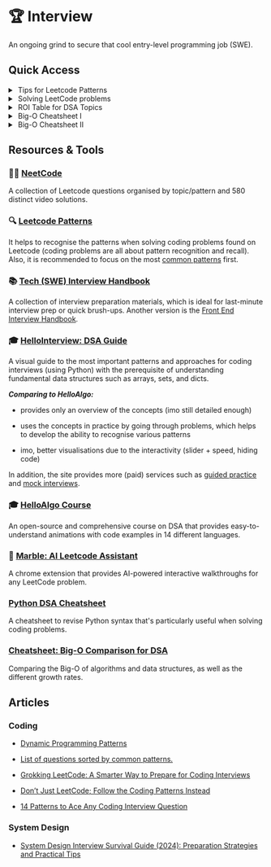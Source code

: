 # 🏆 Interview

An ongoing grind to secure that cool entry-level programming job (SWE).

## Quick Access

<details>
<summary>&nbsp;Tips for Leetcode Patterns</summary>
<br />

&nbsp;&nbsp;&nbsp;**_IF INPUT ARRAY IS SORTED THEN_**

- &nbsp;Binary search
- &nbsp;Two pointers

&nbsp;&nbsp;&nbsp;**_IF ASKED FOR ALL PERMUTATIONS/SUBSETS THEN_**

- &nbsp;Backtracking

&nbsp;&nbsp;&nbsp;**_IF GIVEN A TREE THEN_**

- &nbsp;DFS
- &nbsp;BFS

&nbsp;&nbsp;&nbsp;**_IF GIVEN A GRAPH THEN_**

- &nbsp;DFS
- &nbsp;BFS

&nbsp;&nbsp;&nbsp;**_IF GIVEN A LINKED LIST THEN_**

- &nbsp;Two pointers

&nbsp;&nbsp;&nbsp;**_IF RECURSION IS BANNED THEN_**

- &nbsp;Stack

&nbsp;&nbsp;&nbsp;**_IF MUST SOLVE IN-PLACE THEN_**

- &nbsp;Swap corresponding values
- &nbsp;Store one or more different values in the same pointer

&nbsp;&nbsp;&nbsp;**_IF ASKED FOR MAXIMUM/MINIMUM SUBARRAY/SUBSET/OPTIONS THEN_**

- &nbsp;Dynamic programming

&nbsp;&nbsp;&nbsp;**_IF ASKED FOR TOP/LEAST K ITEMS THEN_**

- &nbsp;Heap
- &nbsp;QuickSelect

&nbsp;&nbsp;&nbsp;**_IF ASKED FOR COMMON STRINGS THEN_**

- &nbsp;Map
- &nbsp;Trie

&nbsp;&nbsp;&nbsp;**_ELSE_**

- &nbsp;Map/Set for O(1) time & O(n) space
- &nbsp;Sort input for O(nlogn) time and O(1) space

<br />
</details>

<details>
<summary>&nbsp;Solving LeetCode problems</summary>

- [github/tiationg-kho/leetcode-pattern-500](https://github.com/tiationg-kho/leetcode-pattern-500)

- [Don’t Just LeetCode; Follow the Coding Patterns Instead](https://levelup.gitconnected.com/dont-just-leetcode-follow-the-coding-patterns-instead-4beb6a197fdb)

- [Algomaster: LeetCode was HARD until I Learned these 15 Patterns](https://blog.algomaster.io/p/15-leetcode-patterns)

</details>

<details>
    <summary>&nbsp;ROI Table for DSA Topics</summary>
    <p style="display:flex;" align="">
        &nbsp;&nbsp;&nbsp;&nbsp;<img src="./images/dsa_roi.png" width=500 />
    </p>

</details>

<details>
    <summary>&nbsp;Big-O Cheatsheet I</summary>
    <p align="display:flex;">
        &nbsp;&nbsp;&nbsp;<img src="./images/big-o-cheat-sheet-poster.png" width="95%"/>
    </p>
</details>

<details>
    <summary>&nbsp;Big-O Cheatsheet II</summary>
    <p align="">
        &nbsp;&nbsp;&nbsp;<img src="./images/dsa_cheatsheet.png" width="95%" />
    </p>
</details>

## Resources & Tools

### 🧑‍💻 [NeetCode](https://neetcode.com/)

A collection of Leetcode questions organised by topic/pattern and 580 distinct video solutions.

### 🔍 [Leetcode Patterns](https://seanprashad.com/leetcode-patterns/)

It helps to recognise the patterns when solving coding problems found on Leetcode (coding problems are all about pattern recognition and recall). Also, it is recommended to focus on the most [common patterns](https://algo.monster/problems/stats) first.

### 📚 [Tech (SWE) Interview Handbook](https://www.techinterviewhandbook.org/)

A collection of interview preparation materials, which is ideal for last-minute interview prep or quick brush-ups. Another version is the [Front End Interview Handbook](https://www.frontendinterviewhandbook.com/).

### 🎓 [HelloInterview: DSA Guide](https://www.hellointerview.com/learn/code)

A visual guide to the most important patterns and approaches for coding interviews (using Python) with the prerequisite of understanding fundamental data structures such as arrays, sets, and dicts.

**_Comparing to HelloAlgo:_**

- provides only an overview of the concepts (imo still detailed enough)

- uses the concepts in practice by going through problems, which helps to develop the ability to recognise various patterns

- imo, better visualisations due to the interactivity (slider + speed, hiding code)

In addition, the site provides more (paid) services such as [guided practice](https://www.hellointerview.com/practice) and [mock interviews](https://www.hellointerview.com/mock/schedule).

### 🎓 [HelloAlgo Course](https://www.hello-algo.com/en/)

An open-source and comprehensive course on DSA that provides easy-to-understand animations with code examples in 14 different languages.

### 🤖 [Marble: AI Leetcode Assistant](https://withmarble.io/)

A chrome extension that provides AI-powered interactive walkthroughs for any LeetCode problem.

### [Python DSA Cheatsheet](https://github.com/AbdulMalikDev/PythonCheatSheet)

A cheatsheet to revise Python syntax that's particularly useful when solving coding problems.

### [Cheatsheet: Big-O Comparison for DSA](https://cooervo.github.io/Algorithms-DataStructures-BigONotation/index.html)

Comparing the Big-O of algorithms and data structures, as well as the different growth rates.

## Articles

### Coding

- [Dynamic Programming Patterns](https://leetcode.com/discuss/general-discussion/458695/Dynamic-Programming-Patterns)

- [List of questions sorted by common patterns.](https://leetcode.com/discuss/career/448285/List-of-questions-sorted-by-common-patterns)

- [Grokking LeetCode: A Smarter Way to Prepare for Coding Interviews](https://interviewnoodle.com/grokking-leetcode-a-smarter-way-to-prepare-for-coding-interviews-e86d5c9fe4e1)

- [Don’t Just LeetCode; Follow the Coding Patterns Instead](https://levelup.gitconnected.com/dont-just-leetcode-follow-the-coding-patterns-instead-4beb6a197fdb)

- [14 Patterns to Ace Any Coding Interview Question](https://hackernoon.com/14-patterns-to-ace-any-coding-interview-question-c5bb3357f6ed)

### System Design

- [System Design Interview Survival Guide (2024): Preparation Strategies and Practical Tips](https://levelup.gitconnected.com/system-design-interview-survival-guide-2023-preparation-strategies-and-practical-tips-ba9314e6b9e3)

